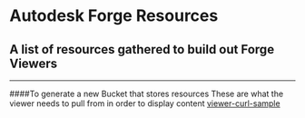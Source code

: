 Autodesk Forge Resources
========================
A list of resources gathered to build out Forge Viewers
-------------------------------------------------------

____
####To generate a new Bucket that stores resources
These are what the viewer needs to pull from in order to display content
[viewer-curl-sample](https://github.com/Autodesk-Forge/viewer-curl-sample)
